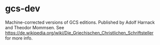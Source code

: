 # gcs-dev
Machine-corrected versions of GCS editions. Published by Adolf Harnack and Theodor Mommsen.
See https://de.wikipedia.org/wiki/Die_Griechischen_Christlichen_Schriftsteller for more info.
